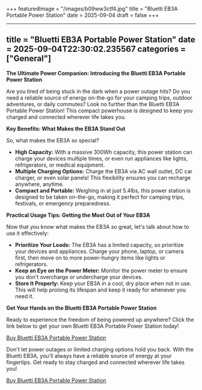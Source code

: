 +++
featuredImage = "/images/b09ww3ctf4.jpg"
title = "Bluetti EB3A Portable Power Station"
date = 2025-09-04
draft = false
+++

---
title = "Bluetti EB3A Portable Power Station"
date = 2025-09-04T22:30:02.235567
categories = ["General"]
---
**The Ultimate Power Companion: Introducing the Bluetti EB3A Portable Power Station**

Are you tired of being stuck in the dark when a power outage hits? Do you need a reliable source of energy on-the-go for your camping trips, outdoor adventures, or daily commutes? Look no further than the Bluetti EB3A Portable Power Station! This compact powerhouse is designed to keep you charged and connected wherever life takes you.

**Key Benefits: What Makes the EB3A Stand Out**

So, what makes the EB3A so special?

* **High Capacity:** With a massive 300Wh capacity, this power station can charge your devices multiple times, or even run appliances like lights, refrigerators, or medical equipment.
* **Multiple Charging Options:** Charge the EB3A via AC wall outlet, DC car charger, or even solar panels! This flexibility ensures you can recharge anywhere, anytime.
* **Compact and Portable:** Weighing in at just 5.4lbs, this power station is designed to be taken on-the-go, making it perfect for camping trips, festivals, or emergency preparedness.

**Practical Usage Tips: Getting the Most Out of Your EB3A**

Now that you know what makes the EB3A so great, let's talk about how to use it effectively:

* **Prioritize Your Loads:** The EB3A has a limited capacity, so prioritize your devices and appliances. Charge your phone, laptop, or camera first, then move on to more power-hungry items like lights or refrigerators.
* **Keep an Eye on the Power Meter:** Monitor the power meter to ensure you don't overcharge or undercharge your devices.
* **Store It Properly:** Keep your EB3A in a cool, dry place when not in use. This will help prolong its lifespan and keep it ready for whenever you need it.

**Get Your Hands on the Bluetti EB3A Portable Power Station**

Ready to experience the freedom of being powered up anywhere? Click the link below to get your own Bluetti EB3A Portable Power Station today!

[Buy Bluetti EB3A Portable Power Station](https://www.amazon.com/dp/B09WW3CTF4)

Don't let power outages or limited charging options hold you back. With the Bluetti EB3A, you'll always have a reliable source of energy at your fingertips. Get ready to stay charged and connected wherever life takes you!

[Buy Bluetti EB3A Portable Power Station](https://www.amazon.com/dp/B09WW3CTF4)
